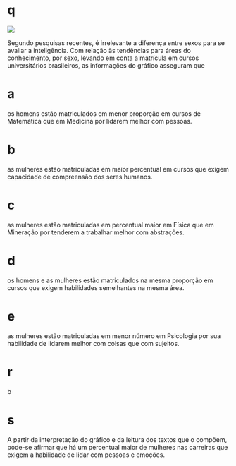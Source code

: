 # q
![](https://firebasestorage.googleapis.com/v0/b/firebase-enemio.appspot.com/o/questoes%2F1043%2Fcebdc56d-04ec-dabe-04d7-c80b51d60db2.png?alt=media\&token=09a9bddb-778f-42b3-8caf-ff852f6c47e4)

Segundo pesquisas recentes, é irrelevante a diferença entre sexos para se avaliar a inteligência. Com relação às tendências para áreas do conhecimento, por sexo, levando em conta a matrícula em cursos universitários brasileiros, as informações do gráfico asseguram que

# a
os homens estão matriculados em menor proporção em cursos de Matemática que em Medicina por lidarem melhor com pessoas.

# b
as mulheres estão matriculadas em maior percentual em cursos que exigem capacidade de compreensão dos seres humanos.

# c
as mulheres estão matriculadas em percentual maior em Física que em Mineração por tenderem a trabalhar melhor com abstrações.

# d
os homens e as mulheres estão matriculados na mesma proporção em cursos que exigem habilidades semelhantes na mesma área.

# e
as mulheres estão matriculadas em menor número em Psicologia por sua habilidade de lidarem melhor com coisas que com sujeitos.

# r
b

# s
A partir da interpretação do gráfico e da leitura dos textos que o compõem, pode-se afirmar que há um percentual maior de mulheres nas carreiras que exigem a habilidade de lidar com pessoas e emoções.
